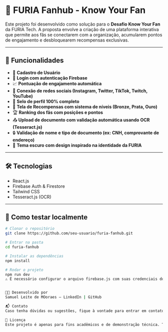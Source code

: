 # 🐾 FURIA Fanhub - Know Your Fan

Este projeto foi desenvolvido como solução para o **Desafio Know Your Fan** da FURIA Tech. A proposta envolve a criação de uma plataforma interativa que permite aos fãs se conectarem com a organização, acumularem pontos de engajamento e desbloquearem recompensas exclusivas.

---

## 🚀 Funcionalidades

- 📌 **Cadastro de Usuário**
- 💬 **Login com autenticação Firebase**
- 📈 **Pontuação de engajamento automática**
- 🧩 **Conexão de redes sociais (Instagram, Twitter, TikTok, Twitch, YouTube)**
- 🏅 **Selo de perfil 100% completo**
- 🎁 **Tela de Recompensas com sistema de níveis (Bronze, Prata, Ouro)**
- 🏆 **Ranking dos fãs com posições e pontos**
- 📤 **Upload de documento com validação automática usando OCR (Tesseract.js)**
- 🔒 **Validação de nome e tipo de documento (ex: CNH, comprovante de endereço)**
- 🌙 **Tema escuro com design inspirado na identidade da FURIA**

---

## 🛠️ Tecnologias

- React.js
- Firebase Auth & Firestore
- Tailwind CSS
- Tesseract.js (OCR)

---

## 🧪 Como testar localmente

```bash
# Clonar o repositório
git clone https://github.com/seu-usuario/furia-fanhub.git

# Entrar na pasta
cd furia-fanhub

# Instalar as dependências
npm install

# Rodar o projeto
npm run dev
⚠️ É necessário configurar o arquivo firebase.js com suas credenciais do Firebase.


👨‍💻 Desenvolvido por
Samuel Leite de MOoraes – LinkedIn | GitHub

📬 Contato
Caso tenha dúvidas ou sugestões, fique à vontade para entrar em contato!

🏁 Licença
Este projeto é apenas para fins acadêmicos e de demonstração técnica. Todos os direitos da marca FURIA pertencem à organização FURIA Esports.
